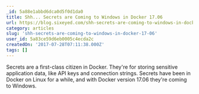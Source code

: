 ```yaml
---
_id: 5a88e1abbd6dca0d5f0d1da0
title: Shh... Secrets are Coming to Windows in Docker 17.06
url: https://blog.sixeyed.com/shh-secrets-are-coming-to-windows-in-docker-17-06/
category: articles
slug: 'shh-secrets-are-coming-to-windows-in-docker-17-06'
user_id: 5a83ce59d6eb0005c4ecda2c
createdOn: '2017-07-28T07:11:38.000Z'
tags: []
---
```


Secrets are a first-class citizen in Docker. They're for storing sensitive application data, like API keys and connection strings. Secrets have been in Docker on Linux for a while, and with Docker version 17.06 they're coming to Windows.
